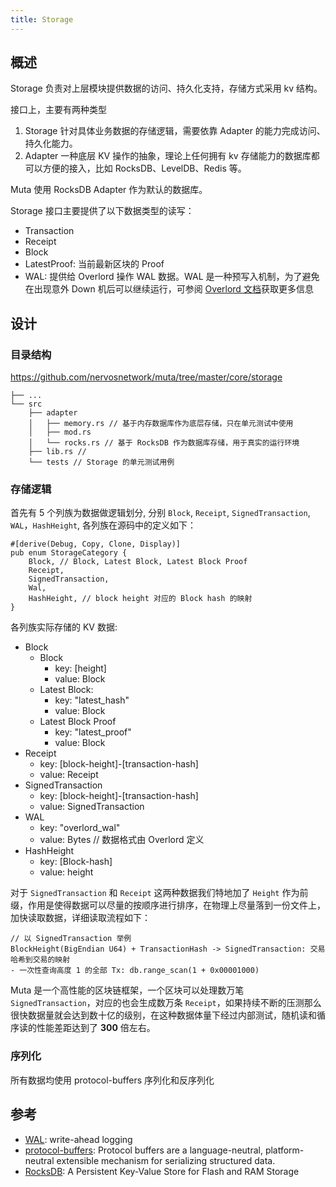 ```yaml
---
title: Storage
---
```


## 概述

Storage 负责对上层模块提供数据的访问、持久化支持，存储方式采用 kv 结构。

接口上，主要有两种类型
1. Storage 针对具体业务数据的存储逻辑，需要依靠 Adapter 的能力完成访问、持久化能力。
2. Adapter 一种底层 KV 操作的抽象，理论上任何拥有 kv 存储能力的数据库都可以方便的接入，比如 RocksDB、LevelDB、Redis 等。

Muta 使用 RocksDB Adapter 作为默认的数据库。

Storage 接口主要提供了以下数据类型的读写：

- Transaction
- Receipt
- Block
- LatestProof: 当前最新区块的 Proof
- WAL: 提供给 Overlord 操作 WAL 数据。WAL 是一种预写入机制，为了避免在出现意外 Down 机后可以继续运行，可参阅 [Overlord 文档](./overlord.md)获取更多信息

## 设计
### 目录结构
https://github.com/nervosnetwork/muta/tree/master/core/storage
```
├── ...
└── src
    ├── adapter
    │   ├── memory.rs // 基于内存数据库作为底层存储，只在单元测试中使用
    │   ├── mod.rs
    │   └── rocks.rs // 基于 RocksDB 作为数据库存储，用于真实的运行环境
    ├── lib.rs // 
    └── tests // Storage 的单元测试用例
```

### 存储逻辑

首先有 5 个列族为数据做逻辑划分, 分别 `Block`, `Receipt`, `SignedTransaction`, `WAL`，`HashHeight`, 各列族在源码中的定义如下：
```
#[derive(Debug, Copy, Clone, Display)]
pub enum StorageCategory {
    Block, // Block, Latest Block, Latest Block Proof
    Receipt,
    SignedTransaction,
    Wal,
    HashHeight, // block height 对应的 Block hash 的映射
}
```

各列族实际存储的 KV 数据:
- Block
    - Block
        - key: [height]
        - value: Block
    - Latest Block:
        - key: "latest_hash" 
        - value: Block
    - Latest Block Proof
        - key: "latest_proof"
        - value: Block
- Receipt
    - key: [block-height]-[transaction-hash]
    - value: Receipt
- SignedTransaction
    - key: [block-height]-[transaction-hash]
    - value: SignedTransaction
- WAL
    - key: "overlord_wal"
    - value: Bytes // 数据格式由 Overlord 定义
- HashHeight
    - key: [Block-hash]
    - value: height

对于 `SignedTransaction` 和 `Receipt` 这两种数据我们特地加了 `Height` 作为前缀，作用是使得数据可以尽量的按顺序进行排序，在物理上尽量落到一份文件上，加快读取数据，详细读取流程如下：
```
// 以 SignedTransaction 举例
BlockHeight(BigEndian U64) + TransactionHash -> SignedTransaction: 交易哈希到交易的映射
- 一次性查询高度 1 的全部 Tx: db.range_scan(1 + 0x00001000)
```

Muta 是一个高性能的区块链框架，一个区块可以处理数万笔 `SignedTransaction`，对应的也会生成数万条 `Receipt`，如果持续不断的压测那么很快数据量就会达到数十亿的级别，在这种数据体量下经过内部测试，随机读和循序读的性能差距达到了 **300** 倍左右。

### 序列化
所有数据均使用 protocol-buffers 序列化和反序列化

## 参考
- [WAL](https://en.wikipedia.org/wiki/Write-ahead_logging): write-ahead logging 
- [protocol-buffers](https://developers.google.com/protocol-buffers): Protocol buffers are a language-neutral, platform-neutral extensible mechanism for serializing structured data.
- [RocksDB](https://rocksdb.org/): A Persistent Key-Value Store for Flash and RAM Storage